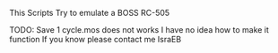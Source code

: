 This Scripts Try to emulate a BOSS RC-505

TODO:
Save 1 cycle.mos does not works
I have no idea how to make it function
If you know please contact me IsraEB
